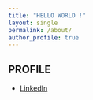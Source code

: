 ```yaml
---
title: "HELLO WORLD !"
layout: single
permalink: /about/
author_profile: true
---
```


## PROFILE

- [LinkedIn](https://www.linkedin.com/in/%EA%B2%BD%EB%AC%B5-%EC%9C%A4-b37479185/)


